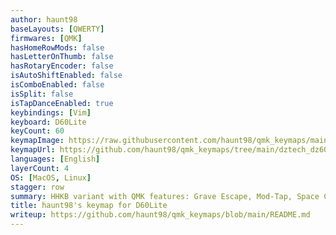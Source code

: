 ```yaml
---
author: haunt98
baseLayouts: [QWERTY]
firmwares: [QMK]
hasHomeRowMods: false
hasLetterOnThumb: false
hasRotaryEncoder: false
isAutoShiftEnabled: false
isComboEnabled: false
isSplit: false
isTapDanceEnabled: true
keybindings: [Vim]
keyboard: D60Lite
keyCount: 60
keymapImage: https://raw.githubusercontent.com/haunt98/qmk_keymaps/main/dztech_dz60rgb_wkl/caksoylar_keymap_drawer/keymap.svg
keymapUrl: https://github.com/haunt98/qmk_keymaps/tree/main/dztech_dz60rgb_wkl/keymaps/haunt98
languages: [English]
layerCount: 4
OS: [MacOS, Linux]
stagger: row
summary: HHKB variant with QMK features: Grave Escape, Mod-Tap, Space Cadet, Tap Dance
title: haunt98's keymap for D60Lite
writeup: https://github.com/haunt98/qmk_keymaps/blob/main/README.md
---
```

